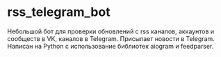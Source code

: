 # rss_telegram_bot
Небольшой бот для проверки обновлений с rss каналов, аккаунтов и сообществ в VK, каналов в Telegram. Присылает новости в Telegram.
Написан на Python с использование библиотек aiogram и feedparser.
